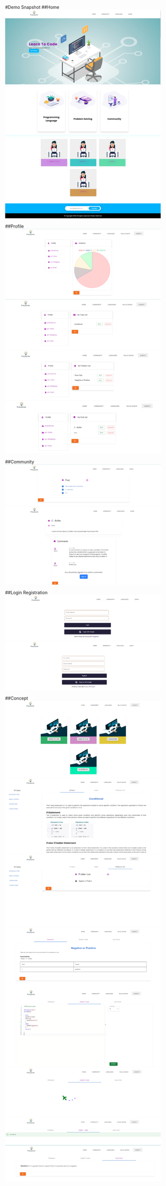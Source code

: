 #Demo Snapshot
##Home
![img_3.png](Snap/img_3.png)
![img_4.png](Snap/img_4.png)
![img_5.png](Snap/img_5.png)
![img_6.png](Snap/img_6.png)

##Profile
![img_19.png](Snap/img_19.png)
![img_20.png](Snap/img_20.png)
![img_21.png](Snap/img_21.png)
![img_22.png](Snap/img_22.png)

##Community
![img_7.png](Snap/img_7.png)
![img_8.png](Snap/img_8.png)

##Login Registration
![img_9.png](Snap/img_9.png)
![img_10.png](Snap/img_10.png)

##Concept
![img_11.png](Snap/img_11.png)
![img_12.png](Snap/img_12.png)
![img_13.png](Snap/img_13.png)
![img_14.png](Snap/img_14.png)
![img_15.png](Snap/img_15.png)
![img_16.png](Snap/img_16.png)
![img_17.png](Snap/img_17.png)
![img_18.png](Snap/img_18.png)





